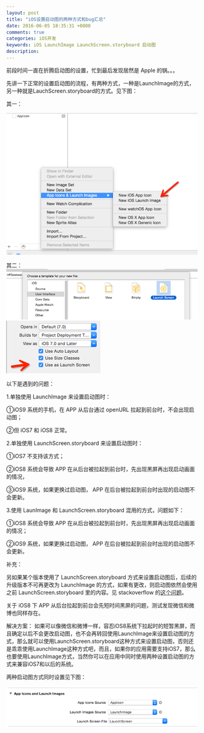```yaml
---
layout: post
title: "iOS设置启动图的两种方式和bug汇总"
date: 2016-06-05 18:35:31 +0800
comments: true
categories: iOS开发
keywords: iOS LaunchImage LaunchScreen.storyboard 启动图 
description: 
---
```

前段时间一直在折腾启动图的设置，忙到最后发现居然是 Apple 的锅。。。

先讲一下正常的设置启动图的流程，有两种方式，一种是LaunchImage的方式，另一种就是LauchScreen.storyboard的方式。见下图：

其一：

![](/images/2016/06/1.png)

其二：
![](/images/2016/06/2.png)
![](/images/2016/06/3.png)

<!--more-->

以下是遇到的问题：

1.单独使用 LaunchImage 来设置启动图时：

①iOS9 系统的手机，在 APP 从后台通过 openURL 拉起到前台时，不会出现启动图；

②但 iOS7 和 iOS8 正常。

2.单独使用 LaunchScreen.storyboard 来设置启动图时：

①iOS7 不支持该方式；

②iOS8 系统会导致 APP 在从后台被拉起到前台时，先出现黑屏再出现启动画面的情况，

③iOS9 系统，如果更换过启动图， APP 在后台被拉起到前台时出现的启动图不会更新。

3.使用 LaunImage 和 LaunchScreen.storyboard 混用的方式，问题如下：

①iOS8 系统会导致 APP 在从后台被拉起到前台时，先出现黑屏再出现启动画面的情况；

②iOS9 系统，如果更换过启动图， APP 在后台被拉起到前台时出现的启动图不会更新。


补充：

另如果某个版本使用了 LaunchScreen.storyboard 方式来设置启动图后，后续的升级版本不可再更改为 LaunchImage 的方式，如果有更改，则启动图依然会使用之前 LaunchScreen.storyboard 里的内容。见 stackoverflow 的[这个问题](http://stackoverflow.com/questions/33730168/how-to-change-launch-screen-file-to-launch-images-source-when-app-update/37434449#37434449)。

关于 iOS8 下 APP 从后台拉起到前台会先短时间黑屏的问题，测试发现微信和微博也同样存在。

解决方案：
如果可以像微信和微博一样，容忍iOS8系统下拉起时的短暂黑屏，而且确定以后不会更改启动图，也不会再转回使用LaunchImage来设置启动图的方式，那么就可以使用LaunchScreen.storyboard这种方式来设置启动图，否则还是乖乖使用LaunchImage这种方式吧，而且，如果你的应用需要支持iOS7，那么也要使用LaunchImage方式，当然你可以在应用中同时使用两种设置启动图的方式来兼容iOS7和以后的系统。

两种启动图方式同时设置见下图：

![](/images/2016/06/4.png)
